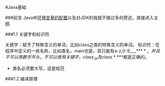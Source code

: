 #Java基础

###前言
Java中[环境变量的配置](http://www.cnblogs.com/linjiqin/archive/2013/11/02/3403095.html)以及对JDK的我就不做过多的赘述，直接进入主题.

###1.1 关键字和标识符

关键字：赋予了特殊含义的单词，比如class之类的特殊含义的单词。
标识符：在程序中定义的一些名称，比如类名，main也是，其只能有a-z,0-9,__,**$**，并且不可以用数字开头，不可以使用关键字，class _以及class **$**都是正确的。

+ 类名必须要大写，这是规范

###1.2 编译原理